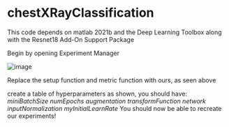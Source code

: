 # chestXRayClassification

This code depends on matlab 2021b and the Deep Learning Toolbox along with the Resnet18 Add-On Support Package

Begin by opening Experiment Manager

![image](https://user-images.githubusercontent.com/48141934/156086881-d291ac70-972c-458f-b7b6-c00eff356981.png)

Replace the setup function and metric function with ours, as seen above

create a table of hyperparameters as shown, you should have:
_miniBatchSize
numEpochs
augmentation
transformFunction
network
inputNormalization
myInitialLearnRate_
You should now be able to recreate our experiments!
